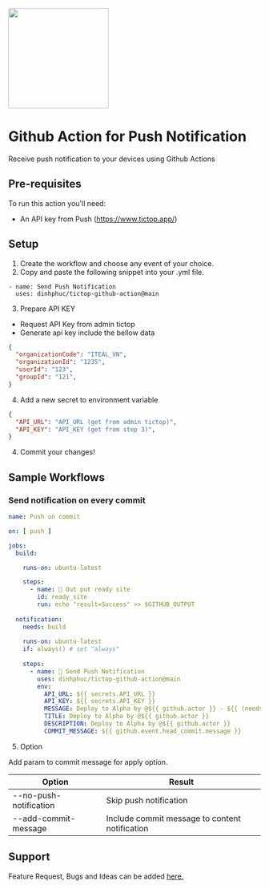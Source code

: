 <img width="200" src="https://www.tictop.vn/wp-content/uploads/2021/08/prod_brand.svg"/>

# Github Action for Push Notification

Receive push notification to your devices using Github Actions

## Pre-requisites

To run this action you'll need:

- An API key from Push (https://www.tictop.app/)

## Setup

1. Create the workflow and choose any event of your choice.
2. Copy and paste the following snippet into your .yml file.

```
- name: Send Push Notification
  uses: dinhphuc/tictop-github-action@main
```
3. Prepare API KEY
 - Request API Key from admin tictop
 - Generate api key include the bellow data
```json
{
  "organizationCode": "ITEAL_VN",
  "organizationId": "1235",
  "userId": "123",
  "groupId": "121",
}
```
4. Add a new secret to environment variable
```json
{
  "API_URL": "API_URL (get from admin tictop)",
  "API_KEY": "API_KEY (get from step 3)",
}
```
4. Commit your changes!

## Sample Workflows

### Send notification on every commit

```yaml
name: Push on commit

on: [ push ]

jobs:
  build:

    runs-on: ubuntu-latest

    steps:
      - name: 🚀 Out put ready site
        id: ready_site
        run: echo "result=Success" >> $GITHUB_OUTPUT
        
  notification:
    needs: build
    
    runs-on: ubuntu-latest
    if: always() # set "always"
    
    steps:
      - name: 🔔 Send Push Notification
        uses: dinhphuc/tictop-github-action@main
        env:
          API_URL: ${{ secrets.API_URL }}
          API_KEY: ${{ secrets.API_KEY }}
          MESSAGE: Deploy to Alpha by @${{ github.actor }} - ${{ (needs.build.result == 'success') && 'Success' || 'Failure' }}
          TITLE: Deploy to Alpha by @${{ github.actor }}
          DESCRIPTION: Deploy to Alpha by @${{ github.actor }}
          COMMIT_MESSAGE: ${{ github.event.head_commit.message }}

```
5. Option

Add param to commit message for apply option.

| Option                 | Result                                         |
|------------------------|------------------------------------------------|
| --no-push-notification | Skip push notification                         |
| --add-commit-message   | Include commit message to content notification |


## Support

Feature Request, Bugs and Ideas can be added [here.](https://github.com/dinhphuc/tictop-github-action/issues)
